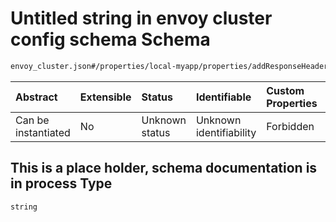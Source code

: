 # Untitled string in envoy cluster config schema Schema

```txt
envoy_cluster.json#/properties/local-myapp/properties/addResponseHeaders/properties/This is a place holder, schema documentation is in process
```



| Abstract            | Extensible | Status         | Identifiable            | Custom Properties | Additional Properties | Access Restrictions | Defined In                                                                |
| :------------------ | :--------- | :------------- | :---------------------- | :---------------- | :-------------------- | :------------------ | :------------------------------------------------------------------------ |
| Can be instantiated | No         | Unknown status | Unknown identifiability | Forbidden         | Allowed               | none                | [envoy\_cluster.json\*](../out/envoy_cluster.json "open original schema") |

## This is a place holder, schema documentation is in process Type

`string`
